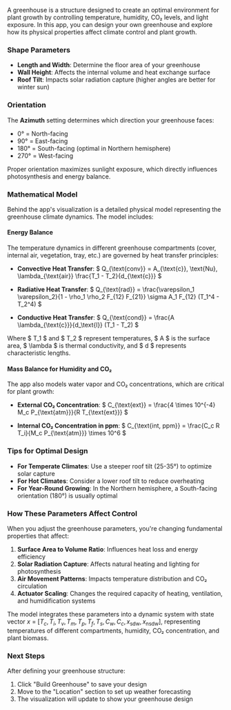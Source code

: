 A greenhouse is a structure designed to create an optimal environment for plant growth by controlling temperature, humidity, CO₂ levels, and light exposure. In this app, you can design your own greenhouse and explore how its physical properties affect climate control and plant growth.

### Shape Parameters

- **Length and Width**: Determine the floor area of your greenhouse
- **Wall Height**: Affects the internal volume and heat exchange surface
- **Roof Tilt**: Impacts solar radiation capture (higher angles are better for winter sun)

### Orientation

The **Azimuth** setting determines which direction your greenhouse faces:

- 0° = North-facing
- 90° = East-facing
- 180° = South-facing (optimal in Northern hemisphere)
- 270° = West-facing

Proper orientation maximizes sunlight exposure, which directly influences photosynthesis and energy balance.

### Mathematical Model

Behind the app's visualization is a detailed physical model representing the greenhouse climate dynamics. The model includes:

#### Energy Balance

The temperature dynamics in different greenhouse compartments (cover, internal air, vegetation, tray, etc.) are governed by heat transfer principles:

- **Convective Heat Transfer**:
  $ Q_{\text{conv}} = A_{\text{c}}\, \text{Nu}\, \lambda_{\text{air}} \frac{T_1 - T_2}{d_{\text{c}}} $

- **Radiative Heat Transfer**:
  $ Q_{\text{rad}} = \frac{\varepsilon_1 \varepsilon_2}{1 - \rho_1 \rho_2 F_{12} F_{21}} \sigma A_1 F_{12} (T_1^4 - T_2^4) $

- **Conductive Heat Transfer**:
  $ Q_{\text{cond}} = \frac{A \lambda_{\text{c}}}{d_\text{l}} (T_1 - T_2) $

Where $ T_1 $ and $ T_2 $ represent temperatures, $ A $ is the surface area, $ \lambda $ is thermal conductivity, and $ d $ represents characteristic lengths.

#### Mass Balance for Humidity and CO₂

The app also models water vapor and CO₂ concentrations, which are critical for plant growth:

- **External CO₂ Concentration**:
  $ C_{\text{ext}} = \frac{4 \times 10^{-4} M_c P_{\text{atm}}}{R T_{\text{ext}}} $

- **Internal CO₂ Concentration in ppm**:
  $ C_{\text{int, ppm}} = \frac{C_c R T_i}{M_c P_{\text{atm}}} \times 10^6 $

### Tips for Optimal Design

- **For Temperate Climates**: Use a steeper roof tilt (25-35°) to optimize solar capture
- **For Hot Climates**: Consider a lower roof tilt to reduce overheating
- **For Year-Round Growing**: In the Northern hemisphere, a South-facing orientation (180°) is usually optimal

### How These Parameters Affect Control

When you adjust the greenhouse parameters, you're changing fundamental properties that affect:

1. **Surface Area to Volume Ratio**: Influences heat loss and energy efficiency
2. **Solar Radiation Capture**: Affects natural heating and lighting for photosynthesis
3. **Air Movement Patterns**: Impacts temperature distribution and CO₂ circulation
4. **Actuator Scaling**: Changes the required capacity of heating, ventilation, and humidification systems

The model integrates these parameters into a dynamic system with state vector $x$ = [$T_c, T_i, T_v, T_m, T_p, T_f, T_s, C_w, C_c, x_{\text{sdw}}, x_{\text{nsdw}}$], representing temperatures of different compartments, humidity, CO₂ concentration, and plant biomass.

### Next Steps

After defining your greenhouse structure:

1. Click "Build Greenhouse" to save your design
2. Move to the "Location" section to set up weather forecasting
3. The visualization will update to show your greenhouse design
